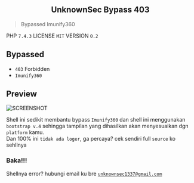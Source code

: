<h2 align="center">UnknownSec Bypass 403</h2>

> Bypassed Imunify360

PHP `7.4.3` LICENSE `MIT` VERSION `0.2`

Bypassed
----------
* `403` Forbidden
* `Imunify360`

Preview
-------

![SCREENSHOT](https://unknownsec1337.github.io/ganteng/img.jpg)

Shell ini sedikit membantu bypass `Imunify360` dan shell ini menggunakan `bootstrap v.4` sehingga tampilan yang dihasilkan akan menyesuaikan dgn `platform` kamu.<br>Dan 100% ini `tidak ada loger`, ga percaya? cek sendiri full `source` ko sehllnya

### Baka!!!
Shellnya error? hubungi email ku bre <a href="mailto:unknownsec1337@gmail.com">`unknownsec1337@gmail.com`</a>
